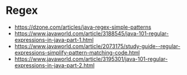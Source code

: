 # Regex

- https://dzone.com/articles/java-regex-simple-patterns
- https://www.javaworld.com/article/3188545/java-101-regular-expressions-in-java-part-1.html
- https://www.javaworld.com/article/2073175/study-guide--regular-expressions-simplify-pattern-matching-code.html
- https://www.javaworld.com/article/3195301/java-101-regular-expressions-in-java-part-2.html
